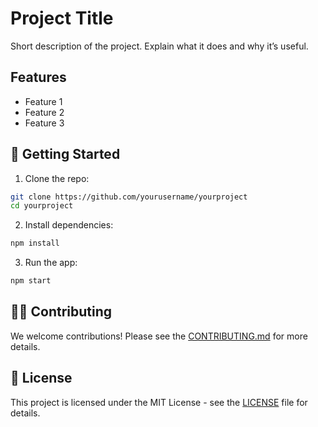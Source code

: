# Project Title

Short description of the project. Explain what it does and why it’s useful.

## Features
- Feature 1
- Feature 2
- Feature 3

## 🚀 Getting Started
1. Clone the repo:

```bash
git clone https://github.com/yourusername/yourproject
cd yourproject
```

2. Install dependencies:

```bash
npm install
```

3. Run the app:

```bash
npm start
```

## 🧑‍💻 Contributing
We welcome contributions! Please see the [CONTRIBUTING.md](./CONTRIBUTING.md) for more details.

## 📄 License
This project is licensed under the MIT License - see the [LICENSE](./LICENSE) file for details.
